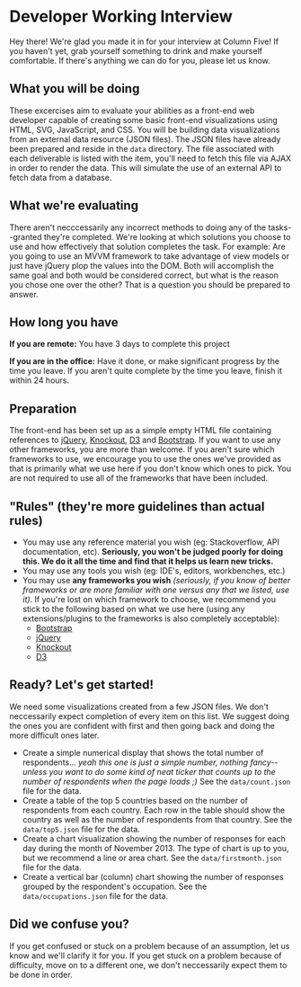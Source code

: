 # Developer Working Interview
Hey there! We're glad you made it in for your interview at Column Five! If you haven't yet, grab yourself something to drink and make yourself comfortable. If there's anything we can do for you, please let us know.

## What you will be doing
These excercises aim to evaluate your abilities as a front-end web developer capable of creating some basic front-end visualizations using HTML, SVG, JavaScript, and CSS. You will be building data visualizations from an external data resource (JSON files). The JSON files have already been prepared and reside in the `data` directory. The file associated with each deliverable is listed with the item, you'll need to fetch this file via AJAX in order to render the data. This will simulate the use of an external API to fetch data from a database.

## What we're evaluating
There aren't necccessarily any incorrect methods to doing any of the tasks--granted they're completed. We're looking at which solutions you choose to use and how effectively that solution completes the task. For example: Are you going to use an MVVM framework to take advantage of view models or just have jQuery plop the values into the DOM. Both will accomplish the same goal and both would be considered correct, but what is the reason you chose one over the other? That is a question you should be prepared to answer.

## How long you have
**If you are remote:** You have 3 days to complete this project

**If you are in the office:** Have it done, or make significant progress by the time you leave. If you aren't quite complete by the time you leave, finish it within 24 hours.

## Preparation
The front-end has been set up as a simple empty HTML file containing references to [jQuery](http://jquery.com), [Knockout](http://knockoutjs.com), [D3](http://d3js.org) and [Bootstrap](http://getbootstrap.com). If you want to use any other frameworks, you are more than welcome. If you aren't sure which frameworks to use, we encourage you to use the ones we've provided as that is primarily what we use here if you don't know which ones to pick. You are not required to use all of the frameworks that have been included.


## "Rules" (they're more guidelines than actual rules)
* You may use any reference material you wish (eg: Stackoverflow, API documentation, etc). **Seriously, you won't be judged poorly for doing this. We do it all the time and find that it helps us learn new tricks.**
* You may use any tools you wish (eg: IDE's, editors, workbenches, etc.)
* You may use **any frameworks you wish** *(seriously, if you know of better frameworks or are more familiar with one versus any that we listed, use it)*. If you're lost on which framework to choose, we recommend you stick to the following based on what we use here (using any extensions/plugins to the frameworks is also completely acceptable):
  * [Bootstrap](http://getbootstrap.com)
  * [jQuery](http://jquery.com)
  * [Knockout](http://knockoutjs.com)
  * [D3](http://d3js.org)

## Ready? Let's get started!
We need some visualizations created from a few JSON files. We don't neccessarily expect completion of every item on this list. We suggest doing the ones you are confident with first and then going back and doing the more difficult ones later.

* Create a simple numerical display that shows the total number of respondents... *yeah this one is just a simple number, nothing fancy--unless you want to do some kind of neat ticker that counts up to the number of respondents when the page loads ;)* See the `data/count.json` file for the data.
* Create a table of the top 5 countries based on the number of respondents from each country. Each row in the table should show the country as well as the number of respondents from that country. See the `data/top5.json` file for the data.
* Create a chart visualization showing the number of responses for each day during the month of November 2013. The type of chart is up to you, but we recommend a line or area chart. See the `data/firstmonth.json` file for the data.
* Create a vertical bar (column) chart showing the number of responses grouped by the respondent's occupation. See the `data/occupations.json` file for the data.

## Did we confuse you?
If you get confused or stuck on a problem because of an assumption, let us know and we'll clarify it for you. If you get stuck on a problem because of difficulty, move on to a different one, we don't neccessarily expect them to be done in order.
